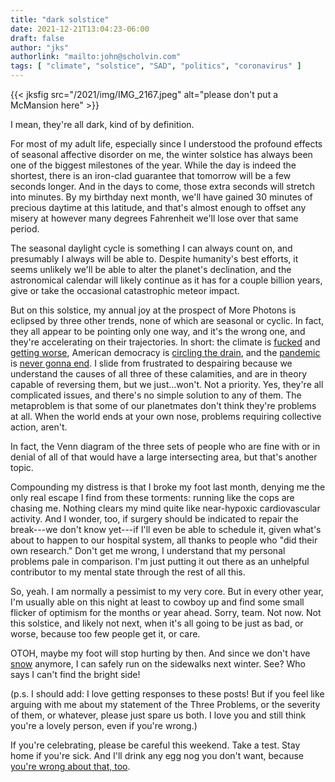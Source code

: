 ```yaml
---
title: "dark solstice"
date: 2021-12-21T13:04:23-06:00
draft: false
author: "jks"
authorlink: "mailto:john@scholvin.com"
tags: [ "climate", "solstice", "SAD", "politics", "coronavirus" ]
---
```


{{< jksfig src="/2021/img/IMG_2167.jpeg" alt="please don't put a McMansion here" >}}

I mean, they're all dark, kind of by definition.

For most of my adult life, especially since I understood the profound effects of seasonal affective disorder on me, the winter solstice has always been one of the biggest milestones of the year. While the day is indeed the shortest, there is an iron-clad guarantee that tomorrow will be a few seconds longer. And in the days to come, those extra seconds will stretch into minutes. By my birthday next month, we'll have gained 30 minutes of precious daytime at this latitude, and that's almost enough to offset any misery at however many degrees Fahrenheit we'll lose over that same period.

The seasonal daylight cycle is something I can always count on, and presumably I always will be able to. Despite humanity's best efforts, it seems unlikely we'll be able to alter the planet's declination, and the astronomical calendar will likely continue as it has for a couple billion years, give or take the occasional catastrophic meteor impact.

But on this solstice, my annual joy at the prospect of More Photons is eclipsed by three other trends, none of which are seasonal or cyclic. In fact, they all appear to be pointing only one way, and it's the wrong one, and they're accelerating on their trajectories. In short: the climate is [fucked](https://www.theguardian.com/environment/ng-interactive/2021/oct/14/climate-change-happening-now-stats-graphs-maps-cop26) and [getting worse](https://www.washingtonpost.com/climate-environment/2021/12/14/climate-change-arctic-antarctic-poles/), American democracy is [circling the drain](https://www.theatlantic.com/magazine/archive/2022/01/january-6-insurrection-trump-coup-2024-election/620843/), and the [pandemic](https://www.reuters.com/world/us/omicron-fueled-covid-wave-crashes-into-new-york-days-before-christmas-2021-12-20) is [never gonna end](https://www.voanews.com/a/americans-battle-pandemic-fatigue-as-covid-cases-surge/6363533.html). I slide from frustrated to despairing because we understand the causes of all three of these calamities, and are in theory capable of reversing them, but we just...won't. Not a priority. Yes, they're all complicated issues, and there's no simple solution to any of them. The metaproblem is that some of our planetmates don't think they're problems at all. When the world ends at your own nose, problems requiring collective action, aren't. 

In fact, the Venn diagram of the three sets of people who are fine with or in denial of all of that would have a large intersecting area, but that's another topic.

Compounding my distress is that I broke my foot last month, denying me the only real escape I find from these torments: running like the cops are chasing me. Nothing clears my mind quite like near-hypoxic cardiovascular activity. And I wonder, too, if surgery should be indicated to repair the break---we don't know yet---if I'll even be able to schedule it, given what's about to happen to our hospital system, all thanks to people who "did their own research." Don't get me wrong, I understand that my personal problems pale in comparison. I'm just putting it out there as an unhelpful contributor to my mental state through the rest of all this.

So, yeah. I am normally a pessimist to my very core. But in every other year, I'm usually able on this night at least to cowboy up and find some small flicker of optimism for the months or year ahead. Sorry, team. Not now. Not this solstice, and likely not next, when it's all going to be just as bad, or worse, because too few people get it, or care. 

OTOH, maybe my foot will stop hurting by then. And since we don't have [snow](https://abc7chicago.com/chicago-weather-no-snow-record-when-will-it-in-2021-chicaog/11366582/) anymore, I can safely run on the sidewalks next winter. See? Who says I can't find the bright side!

(p.s. I should add: I love getting responses to these posts! But if you feel like arguing with me about my statement of the Three Problems, or the severity of them, or whatever, please just spare us both. I love you and still think you're a lovely person, even if you're wrong.)

If you're celebrating, please be careful this weekend. Take a test. Stay home if you're sick. And I'll drink any egg nog you don't want, because [you're wrong about that, too](https://www.youtube.com/watch?v=TTEj7cWWQjo).

